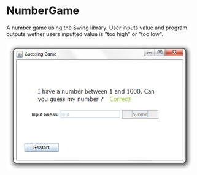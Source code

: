 # NumberGame

A number game using the Swing library. User inputs value and program outputs wether users inputted value is "too high" or "too low".

<img src="../screenshots/guessingGame.png" />
